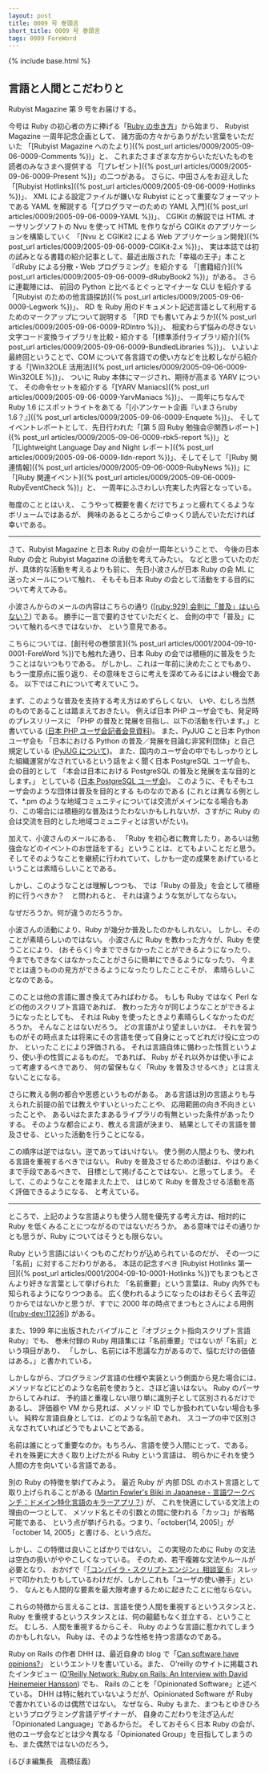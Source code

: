 ```yaml
---
layout: post
title: 0009 号 巻頭言
short_title: 0009 号 巻頭言
tags: 0009 ForeWord
---
```

{% include base.html %}


## 言語と人間とこだわりと

Rubyist Magazine 第 9 号をお届けする。

今号は Ruby の初心者の方に捧げる「[Ruby の歩き方](https://github.com/rubima/rubima/blob/master/first_step_ruby/first-step-ruby-2.0.md)」から始まり、
Rubyist Magazine 一周年記念企画として、
諸方面の方々からありがたい言葉をいただいた 
「[Rubyist Magazine へのたより]({% post_url articles/0009/2005-09-06-0009-Comments %})」と、
これまたさまざまな方からいただいたものを読者のみなさまへ提供する
「[プレゼント]({% post_url articles/0009/2005-09-06-0009-Present %})」の二つがある。
さらに、中田さんをお迎えした「[Rubyist Hotlinks]({% post_url articles/0009/2005-09-06-0009-Hotlinks %})」、
XML による設定ファイルが嫌いな Rubyist にとって重要なフォーマットである YAML を解説する「[プログラマーのための YAML 入門]({% post_url articles/0009/2005-09-06-0009-YAML %})」、
CGIKit の解説では HTML オーサリングソフトの Nvu を使って 
HTML を作りながら CGIKit のアプリケーションを構築していく 
「[Nvu と CGIKit2 による Web アプリケーション開発]({% post_url articles/0009/2005-09-06-0009-CGIKit-2.x %})」、
実は本誌では初の試みとなる書籍の紹介記事として、最近出版された「幸福の王子」本こと
『dRuby による分散・Web プログラミング』を紹介する 
「[書籍紹介]({% post_url articles/0009/2005-09-06-0009-dRubyBook2 %})」がある。
さらに連載陣には、
前回の Python と比べるとぐっとマイナーな CLU を紹介する 
「[Rubyist のための他言語探訪]({% post_url articles/0009/2005-09-06-0009-Legwork %})」、
RD を Ruby 用のドキュメント記述言語として利用するためのマークアップについて説明する 
「[RD でも書いてみようか]({% post_url articles/0009/2005-09-06-0009-RDIntro %})」、
相変わらず悩みの尽きない文字コード変換ライブラリを比較・紹介する「[標準添付ライブラリ紹介]({% post_url articles/0009/2005-09-06-0009-BundledLibraries %})」、
いよいよ最終回ということで、COM について各言語での使い方などを比較しながら紹介する「[Win32OLE 活用法]({% post_url articles/0009/2005-09-06-0009-Win32OLE %})」、
ついに Ruby 本体にマージされ、期待が高まる YARV について、
その命令セットを紹介する「[YARV Maniacs]({% post_url articles/0009/2005-09-06-0009-YarvManiacs %})」、
一周年にちなんで Ruby 1.6 にスポットライトをあてる「[小アンケート企画『いまさらruby 1.6？』]({% post_url articles/0009/2005-09-06-0009-Enquete %})」、
そしてイベントレポートとして、先日行われた「[第 5 回 Ruby 勉強会＠関西レポート]({% post_url articles/0009/2005-09-06-0009-rbk5-report %})」と「[Lightweight Language Day and Night レポート]({% post_url articles/0009/2005-09-06-0009-lldn-report %})」、そしてそして「[Ruby 関連情報]({% post_url articles/0009/2005-09-06-0009-RubyNews %})」に「[Ruby 関連イベント]({% post_url articles/0009/2005-09-06-0009-RubyEventCheck %})」と、
一周年にふさわしい充実した内容となっている。

毎度のこととはいえ、
こうやって概要を書くだけでちょっと疲れてくるようなボリュームではあるが、
興味のあるところからごゆっくり読んでいただければ幸いである。

----
さて、Rubyist Magazine と日本 Ruby の会が一周年ということで、
今後の日本 Ruby の会と Rubyist Magazine の活動を考えてみたい。
などと思っていたのだが、具体的な活動を考えるよりも前に、
先日小波さんが日本 Ruby の会 ML に送ったメールについて触れ、
そもそも日本 Ruby の会として活動をする目的について考えてみる。

小波さんからのメールの内容はこちらの通り ([[ruby:929] 会則に「普及」はいらない？](http://www.fdiary.net/ml/ruby/msg/929)) である。
勝手に一言で要約させていただくと、
会則の中で「普及」について触れるべきではないか、
という意見である。

こちらについては、[創刊号の巻頭言]({% post_url articles/0001/2004-09-10-0001-ForeWord %})でも触れた通り、日本 Ruby の会では積極的に普及をうたうことはないつもりである。
がしかし、これは一年前に決めたことでもあり、
もう一度原点に振り返り、その意味をさらに考えを深めてみるにはよい機会である。
以下ではこれについて考えていこう。

まず、このような普及を支持する考え方はめずらしくない、
いや、むしろ当然のものであることは踏まえておきたい。
例えば日本 PHP ユーザ会でも、発足時のプレスリリースに
「PHP の普及と発展を目指し、以下の活動を行います。」と
書いている ([日本 PHP ユーザ会記者会見資料](http://www.php.gr.jp/phpug_kaiken.html))。
また、PyJUG こと日本 Python ユーザ会も
「日本における Python の普及／発展を目論む非営利団体」と自己規定している ([PyJUG について](http://www.python.jp/Zope/pyjug/PyJUG))。
また、国内のユーザ会の中でもしっかりとした組織運営がなされているという話をよく聞く日本 PostgreSQL ユーザ会も、
会の目的として
「本会は日本における PostgreSQL の普及と発展を主な目的とします。」
としている ([日本 PostgreSQL ユーザ会](http://www.postgresql.jp/ug/about.html))。
このように、そもそもユーザ会のような団体は普及を目的とする
ものなのである (これとは異なる例として、*.pm のような地域コミュニティについては交流がメインになる場合もあり、この場合には積極的な普及はうたわないかもしれないが、さすがに Ruby の会は交流を目的とした地域コミュニティとは言いがたい)。

加えて、小波さんのメールにある、
「Ruby を初心者に教育したり，あるいは勉強会などのイベントのお世話をする」ということは、とてもよいことだと思う。
そしてそのようなことを継続に行われていて、しかも一定の成果をあげているということは素晴らしいことである。

しかし、このようなことは理解しつつも、
では「Ruby の普及」を会として積極的に行うべきか？　と問われると、
それは違うような気がしてならない。

なぜだろうか。何が違うのだろうか。

小波さんの活動により、Ruby が幾分か普及したのかもしれない。
しかし、そのことが素晴らしいのではない。
小波さんに Ruby を教わった方々が、Ruby を使うことにより、
(おそらく) 今までできなかったことができるようになったり、
今までもできなくはなかったことがさらに簡単にできるようになったり、
今までとは違うものの見方ができるようになったりしたことこそが、
素晴らしいことなのである。

このことは他の言語に置き換えてみればわかる。
もしも Ruby ではなく Perl などの他のスクリプト言語であれば、
教わった方々が同じようなことができるようになったとしても、
それは Ruby を使ったときより素晴らしくなかったのだろうか。
そんなことはないだろう。
どの言語がより望ましいかは、
それを習うものがその時点または将来にその言語を使って自身にとってどれだけ役に立つのか、
といったことにより評価される。
それは言語自体に備わった性質というより、使い手の性質によるものだ。
であれば、
Ruby がそれ以外かは使い手によって考慮するべきであり、
何の留保もなく「Ruby を普及させるべき」とは言えないことになる。

さらに教える側の都合や思惑というものがある。
ある言語は別の言語よりも与えられた前提の前では教えやすいといったことや、
応用範囲の向き不向きといったことや、
あるいはたまたまあるライブラリの有無といった条件があったりする。
そのような都合により、教える言語が決まり、
結果としてその言語を普及させる、といった活動を行うことになる。

この順序は逆ではない。逆であってはいけない。
使う側の人間よりも、使われる言語を重視するべきではない。
Ruby を普及させるための活動は、やはりあくまで手段であるべきで、
目標として掲げることではない、と思ってしまう。
そして、このようなことを踏まえた上で、
はじめて Ruby を普及させる活動を高く評価できるようになる、
と考えている。

----
ところで、上記のような言語よりも使う人間を優先する考え方は、相対的に Ruby を低くみることにつながるのではないだろうか。
ある意味ではその通りかとも思うが、Ruby についてはそうとも限らない。

Ruby という言語にはいくつものこだわりが込められているのだが、
その一つに「名前」に対するこだわりがある。
本誌の記念すべき [Rubyist Hotlinks 第一回]({% post_url articles/0001/2004-09-10-0001-Hotlinks %})でもまつもとさんより好きな言葉として挙げられた
「名前重要」という言葉は、Ruby 内外でも知られるようになりつつある。
広く使われるようになったのはおそらく去年辺りからではないかと思うが、すでに 2000 年の時点でまつもとさんによる用例 ([[ruby-dev:11236]](http://blade.nagaokaut.ac.jp/cgi-bin/scat.rb/ruby/ruby-dev/11236)) がある。

また、1999 年に出版されたバイブルこと『オブジェクト指向スクリプト言語 Ruby』でも、
巻末付録の Ruby 用語集には「名前重要」ではないが「名前」という項目があり、
「しかし、名前には不思議な力があるので、悩むだけの価値はある。」と書かれている。

しかしながら、プログラミング言語の仕様や実装という側面から見た場合には、
メソッドなどにどのような名前を使おうと、さほど違いはない。
Ruby のパーサからしてみれば、
予約語と重複しない限り単に識別子として区別されるだけであるし、
評価器や VM から見れば、メソッド ID でしか扱われていない場合も多い。
純粋な言語自身としては、どのような名前であれ、
スコープの中で区別さえなされていればどうでもよいことである。

名前は誰にとって重要なのか。もちろん、言語を使う人間にとって、である。
それを殊更に大きく取り上げたがる Ruby という言語は、
明らかにそれを使う人間の方を向いている言語である。

別の Ruby の特徴を挙げてみよう。
最近 Ruby が 内部 DSL のホスト言語として取り上げられることがある ([Martin Fowler's Bliki in Japanese - 言語ワークベンチ：ドメイン特化言語のキラーアプリ？](http://capsctrl.que.jp/kdmsnr/wiki/bliki/?LanguageWorkbench)) が、
これを快適にしている文法上の理由の一つとして、
メソッド名とその引数との間に使われる「カッコ」が省略可能である、
という点が挙げられる。つまり、「october(14, 2005)」が「october 14, 2005」と書ける、という点だ。

しかし、この特徴は良いことばかりではない。
この実現のために Ruby の文法は空白の扱いがややこしくなっている。
そのため、若干複雑な文法やルールが必要となり、
おかげで『[「コンパイラ・スクリプトエンジン」相談室 6](http://pc8.2ch.net/test/read.cgi/tech/1115335709/)』スレッドで叩かれたりもしているわけだが、しかしこれも「ユーザの使い勝手」という、
なんとも人間的な要素を最大限考慮するために起きたことに他ならない。

これらの特徴から言えることは、言語を使う人間を重視するというスタンスと、
Ruby を重視するというスタンスとは、何の齟齬もなく並立する、ということだ。
むしろ、人間を重視するからこそ、
Ruby のような言語に惹かれてしまうのかもしれない。
Ruby は、そのような性格を持つ言語なのである。

Ruby on Rails の作者 DHH は、最近自身の blog で「[Can software have opinions?](http://www.loudthinking.com/arc/000496.html)」
というエントリを書いている。また、
O'reilly のサイトに掲載されたインタビュー ([O'Reilly Network: Ruby on Rails: An Interview with David Heinemeier Hansson](http://www.oreillynet.com/pub/a/network/2005/08/30/ruby-rails-david-heinemeier-hansson.html)) でも、
Rails のことを「Opinionated Software」と述べている。
DHH は特に触れていないようだが、Opinionated Software が Ruby で書かれているのは偶然ではない。
なぜなら、Ruby もまた、まつもとゆきひろというプログラミング言語デザイナーが、
自身のこだわりを注ぎ込んだ「Opinionated Language」であるからだ。
そしておそらく日本 Ruby の会が、
他のユーザ会などとは少々異なる「Opinionated Group」を目指してしまうのも、また偶然ではないのだろう。

(るびま編集長　高橋征義)


